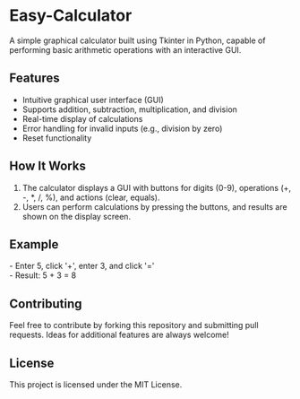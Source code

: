 # Easy-Calculator
<p>A simple graphical calculator built using Tkinter in Python, capable of performing basic arithmetic operations with an interactive GUI.</p>

<h2>Features</h2>
<ul>
<li>Intuitive graphical user interface (GUI)</li>
<li>Supports addition, subtraction, multiplication, and division</li>
<li>Real-time display of calculations</li>
<li>Error handling for invalid inputs (e.g., division by zero)</li>
<li>Reset functionality</li>
</ul>

<h2>How It Works</h2>
<ol>
  <li>The calculator displays a GUI with buttons for digits (0-9), operations (+, -, *, /, %), and actions (clear, equals).</li>
  <li>Users can perform calculations by pressing the buttons, and results are shown on the display screen.</li>
</ol>

<h2>Example</h2>
<p>- Enter 5, click '+', enter 3, and click '=' <br>
- Result: 5 + 3 = 8
</p>

<h2>Contributing</h2>
<p>Feel free to contribute by forking this repository and submitting pull requests. Ideas for additional features are always welcome!</p>

<h2>License</h2>
<p>This project is licensed under the MIT License.</p>
